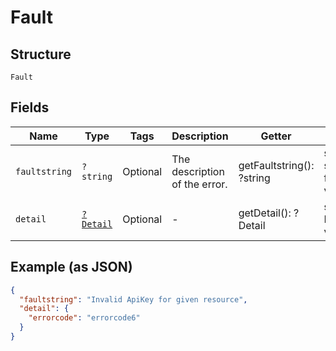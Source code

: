 
# Fault

## Structure

`Fault`

## Fields

| Name | Type | Tags | Description | Getter | Setter |
|  --- | --- | --- | --- | --- | --- |
| `faultstring` | `?string` | Optional | The description of the error. | getFaultstring(): ?string | setFaultstring(?string faultstring): void |
| `detail` | [`?Detail`](../../doc/models/detail.md) | Optional | - | getDetail(): ?Detail | setDetail(?Detail detail): void |

## Example (as JSON)

```json
{
  "faultstring": "Invalid ApiKey for given resource",
  "detail": {
    "errorcode": "errorcode6"
  }
}
```

